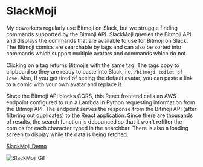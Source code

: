 # SlackMoji

My coworkers regularly use Bitmoji on Slack, but we struggle finding commands supported by the Bitmoji API. SlackMoji queries the Bitmoji API and displays the commands that are available to use for Bitmoji on Slack. The Bitmoji comics are searchable by tags and can also be sorted into commands which support multiple avatars and commands which do not.

Clicking on a tag returns Bitmojis with the same tag. The tags copy to clipboard so they are ready to paste into Slack, i.e. `/bitmoji toilet of love`.  Also, If you get tired of seeing the default avatar, you can paste a link to a comic with your own avatar and replace it.

Since the Bitmoji API blocks CORS, this React frontend calls an AWS endpoint configured to run a Lambda in Python requesting information from the Bitmoji API. The endpoint serves the response from the Bitmoji API (after filtering out duplicates) to the React application. Since there are thousands of results, the search function is debounced so that it won't refilter the comics for each character typed in the searchbar. There is also a loading screen to display while the data is being fetched.

[SlackMoji Demo](https://slackmoji.firebaseapp.com)

![SlackMoji Gif](https://nikym.org/img/slackmoji.gif)
